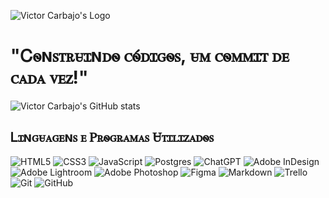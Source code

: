 ![Victor Carbajo's Logo](https://iili.io/JSH9PCF.jpg)

<h1>"Ꮯꮻɴꮪꭲꭱꮜꮖɴꭰꮻ ꮯꮻ́ꭰꮖꮐꮻꮪ, ꮜꮇ ꮯꮻꮇꮇꮖꭲ ꭰꭼ ꮯꭺꭰꭺ ꮩꭼꮓ!"</h1>

![Victor Carbajo's GitHub stats](https://github-readme-stats.vercel.app/api?username=victor-carbajo&theme=maroongold&show_icons=true&locale=pt-br)

<h2>Ꮮꮖɴꮐꮜꭺꮐꭼɴꮪ ꭼ Ꮲꭱꮻꮐꭱꭺꮇꭺꮪ Ꮜꭲꮖꮮꮖꮓꭺꭰꮻꮪ</h2>

![HTML5](https://img.shields.io/badge/html5-%23E34F26.svg?style=for-the-badge&logo=html5&logoColor=white) ![CSS3](https://img.shields.io/badge/css3-%231572B6.svg?style=for-the-badge&logo=css3&logoColor=white) ![JavaScript](https://img.shields.io/badge/javascript-%23323330.svg?style=for-the-badge&logo=javascript&logoColor=%23F7DF1E) ![Postgres](https://img.shields.io/badge/postgres-%23316192.svg?style=for-the-badge&logo=postgresql&logoColor=white) ![ChatGPT](https://img.shields.io/badge/chatGPT-74aa9c?style=for-the-badge&logo=openai&logoColor=white) ![Adobe InDesign](https://img.shields.io/badge/Adobe%20InDesign-49021F?style=for-the-badge&logo=adobeindesign&logoColor=white) ![Adobe Lightroom](https://img.shields.io/badge/Adobe%20Lightroom-31A8FF.svg?style=for-the-badge&logo=Adobe%20Lightroom&logoColor=white) ![Adobe Photoshop](https://img.shields.io/badge/adobe%20photoshop-%2331A8FF.svg?style=for-the-badge&logo=adobe%20photoshop&logoColor=white) ![Figma](https://img.shields.io/badge/figma-%23F24E1E.svg?style=for-the-badge&logo=figma&logoColor=white) ![Markdown](https://img.shields.io/badge/markdown-%23000000.svg?style=for-the-badge&logo=markdown&logoColor=white) ![Trello](https://img.shields.io/badge/Trello-%23026AA7.svg?style=for-the-badge&logo=Trello&logoColor=white) ![Git](https://img.shields.io/badge/git-%23F05033.svg?style=for-the-badge&logo=git&logoColor=white) ![GitHub](https://img.shields.io/badge/github-%23121011.svg?style=for-the-badge&logo=github&logoColor=white)
